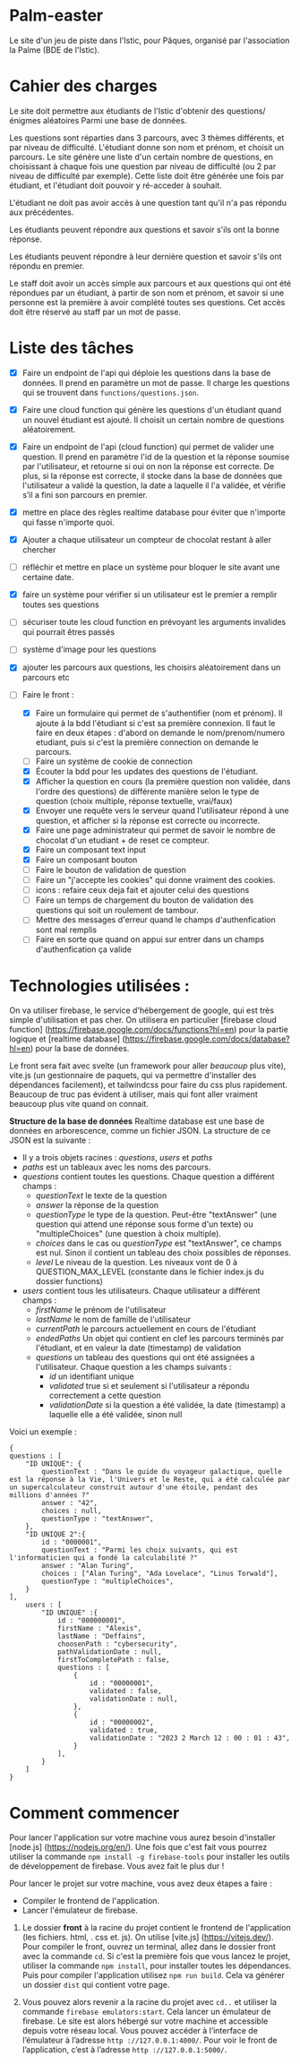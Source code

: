 # Palm-easter
Le site d'un jeu de piste dans l'Istic, pour Pâques, organisé par l'association la Palme (BDE de l'Istic).


# Cahier des charges
Le site doit permettre aux étudiants de l'Istic d'obtenir des questions/énigmes aléatoires
Parmi une base de données.


Les questions sont réparties dans 3 parcours, avec 3 thèmes différents, et par niveau de difficulté. L'étudiant donne son nom et prénom, et choisit un parcours. Le site génère une liste d'un certain nombre de questions, en choisissant à chaque fois une question par niveau de difficulté (ou 2 par niveau de difficulté par exemple).
Cette liste doit être générée une fois par étudiant, et l'étudiant doit pouvoir y ré-acceder à souhait.


L'étudiant ne doit pas avoir accès à une question tant qu'il n'a pas répondu aux précédentes.


Les étudiants peuvent répondre aux questions et savoir s'ils ont la bonne réponse.


Les étudiants peuvent répondre à leur dernière question et savoir s'ils ont répondu en premier.


Le staff doit avoir un accès simple aux parcours et aux questions qui ont été répondues par un étudiant, à partir de son nom et prénom, et savoir si une personne est la première à avoir complété toutes ses questions. Cet accès doit être réservé au staff par un mot de passe.


# Liste des tâches
- [x] Faire un endpoint de l'api qui déploie les questions dans la base de données. Il prend en paramètre un mot de passe. Il charge les questions qui se trouvent dans `functions/questions.json`.
- [x] Faire une cloud function qui génère les questions d'un étudiant quand un nouvel étudiant est ajouté. Il choisit un certain nombre de questions aléatoirement.

- [x] Faire un endpoint de l'api (cloud function) qui permet de valider une question. Il prend en paramètre l'id de la question et la réponse soumise par l'utilisateur, et retourne si oui on non la réponse est correcte. De plus, si la réponse est correcte, il stocke dans la base de données que l'utilisateur a validé la question, la date a laquelle il l'a validée, et vérifie s’il a fini son parcours en premier.

- [x] mettre en place des règles realtime database pour éviter que n'importe qui fasse n'importe quoi.

- [x] Ajouter a chaque utilisateur un compteur de chocolat restant à aller chercher

- [ ] réfléchir et mettre en place un système pour bloquer le site avant une certaine date.

- [x] faire un système pour vérifier si un utilisateur est le premier a remplir toutes ses questions 

- [ ] sécuriser toute les cloud function en prévoyant les arguments invalides qui pourrait êtres passés

- [ ] système d'image pour les questions

- [x] ajouter les parcours aux questions, les choisirs aléatoirement dans un parcours etc


- [ ] Faire le front :
    - [x] Faire un formulaire qui permet de s'authentifier (nom et prénom). Il ajoute à la bdd l'étudiant si c'est sa première connexion. Il faut le faire en deux étapes : d'abord on demande le nom/prenom/numero etudiant, puis si c'est la première connection on demande le parcours.
    - [ ] Faire un système de cookie de connection
    - [x] Écouter la bdd pour les updates des questions de l'étudiant.
    - [x] Afficher la question en cours (la première question non validée, dans l'ordre des questions) de différente manière selon le type de question (choix multiple, réponse textuelle, vrai/faux)
    - [x] Envoyer une requête vers le serveur quand l'utilisateur répond à une question, et afficher si la réponse est correcte ou incorrecte.
    - [x] Faire une page administrateur qui permet de savoir le nombre de chocolat d'un etudiant + de reset ce compteur.
    - [x] Faire un composant text input
    - [x] Faire un composant bouton
    - [ ] Faire le bouton de validation de question
    - [ ] Faire un "j'accepte les cookies" qui donne vraiment des cookies.
    - [ ] icons : refaire ceux deja fait et ajouter celui des questions 
    - [ ] Faire un temps de chargement du bouton de validation des questions qui soit un roulement de tambour.
    - [ ] Mettre des messages d'erreur quand le champs d'authenfication sont mal remplis
    - [ ] Faire en sorte que quand on appui sur entrer dans un champs d'authenfication ça valide

# Technologies utilisées :
On va utiliser firebase, le service d'hébergement de google, qui est très simple d'utilisation et pas cher. On utilisera en particulier [firebase cloud function] (https://firebase.google.com/docs/functions?hl=en) pour la partie logique et [realtime database] (https://firebase.google.com/docs/database?hl=en) pour la base de données.


Le front sera fait avec svelte (un framework pour aller *beaucoup* plus vite), vite.js (un gestionnaire de paquets, qui va permettre d'installer des dépendances facilement), et tailwindcss pour faire du css plus rapidement. Beaucoup de truc pas évident à utiliser, mais qui font aller vraiment beaucoup plus vite quand on connait.


**Structure de la base de données**
Realtime database est une base de données en arborescence, comme un fichier JSON. La structure de ce JSON est la suivante :


- Il y a trois objets racines : *questions*,  *users* et *paths*
- *paths* est un tableaux avec les noms des parcours.
- *questions* contient toutes les questions. Chaque question a différent champs :
    - *questionText* le texte de la question
    - *answer* la réponse de la question
    - *questionType* le type de la question. Peut-être "textAnswer" (une question qui attend une réponse sous forme d'un texte) ou "multipleChoices" (une question à choix multiple).
    - *choices* dans le cas ou *questionType* est "textAnswer", ce champs est nul. Sinon il contient un tableau des choix possibles de réponses.
    - *level* Le niveau de la question. Les niveaux vont de 0 à QUESTION_MAX_LEVEL (constante dans le fichier index.js du dossier functions)
- *users* contient tous les utilisateurs. Chaque utilisateur a différent champs :
    - *firstName* le prénom de l'utilisateur
    - *lastName* le nom de famille de l'utilisateur
    - *currentPath* le parcours actuellement en cours de l'étudiant
    - *endedPaths* Un objet qui contient en clef les parcours terminés par l'étudiant, et en valeur la date (timestamp) de validation
    - *questions* un tableau des questions qui ont été assignées a l'utilisateur. Chaque question a les champs suivants :
        - *id* un identifiant unique
        - *validated* true si et seulement si l'utilisateur a répondu correctement a cette question
        - *validationDate* si la question a été validée, la date (timestamp) a laquelle elle a été validée, sinon null


Voici un exemple :


```
{
questions : [
    "ID UNIQUE": {
        questionText : "Dans le guide du voyageur galactique, quelle est la réponse à la Vie, l'Univers et le Reste, qui a été calculée par un supercalculateur construit autour d'une étoile, pendant des millions d'années ?"
        answer : "42",
        choices : null,
        questionType : "textAnswer",
    },
    "ID UNIQUE 2":{
        id : "0000001",
        questionText : "Parmi les choix suivants, qui est l'informaticien qui a fondé la calculabilité ?"
        answer : "Alan Turing",
        choices : ["Alan Turing", "Ada Lovelace", "Linus Torwald"],
        questionType : "multipleChoices",
    }
],
    users : [
        "ID UNIQUE" :{
            id : "000000001",
            firstName : "Alexis",
            lastName : "Deffains",
            choosenPath : "cybersecurity",
            pathValidationDate : null,
            firstToCompletePath : false,
            questions : [
                {
                    id : "00000001",
                    validated : false,
                    validationDate : null,
                },
                {
                    id : "00000002",
                    validated : true,
                    validationDate : "2023 2 March 12 : 00 : 01 : 43",
                }
            ],
        }
    ]
}
```
# Comment commencer


Pour lancer l'application sur votre machine vous aurez besoin d'installer [node.js] (https://nodejs.org/en/). Une fois que c'est fait vous pourrez utiliser la commande `npm install -g firebase-tools` pour installer les outils de développement de firebase.
Vous avez fait le plus dur !


Pour lancer le projet sur votre machine, vous avez deux étapes a faire :
- Compiler le frontend de l'application.
- Lancer l'émulateur de firebase.


1) Le dossier **front** à la racine du projet contient le frontend de l'application (les fichiers. html, . css et. js). On utilise [vite.js] (https://vitejs.dev/). Pour compiler le front, ouvrez un terminal, allez dans le dossier front avec la commande `cd`. Si c'est la première fois que vous lancez le projet, utiliser la commande `npm install`, pour installer toutes les dépendances. Puis pour compiler l'application utilisez `npm run build`. Cela va générer un dossier `dist` qui contient votre page.


2) Vous pouvez alors revenir a la racine du projet avec `cd..` et utiliser la commande `firebase emulators:start`. Cela lancer un émulateur de firebase. Le site est alors hébergé sur votre machine et accessible depuis votre réseau local. Vous pouvez accéder à l’interface de l’émulateur à l’adresse `http ://127.0.0.1:4000/`. Pour voir le front de l’application, c’est à l’adresse `http ://127.0.0.1:5000/`.